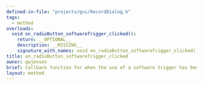 ```yaml
---
defined-in-file: "projects/gui/RecordDialog.h"
tags:
  - method
overloads:
  void on_radioButton_softwareTrigger_clicked():
    return: __OPTIONAL__
    description: __MISSING__
    signature_with_names: void on_radioButton_softwareTrigger_clicked()
title: on_radioButton_softwareTrigger_clicked
owner: gwjensen
brief: Callback function for when the use of a software trigger has been selected.
layout: method
---
```

